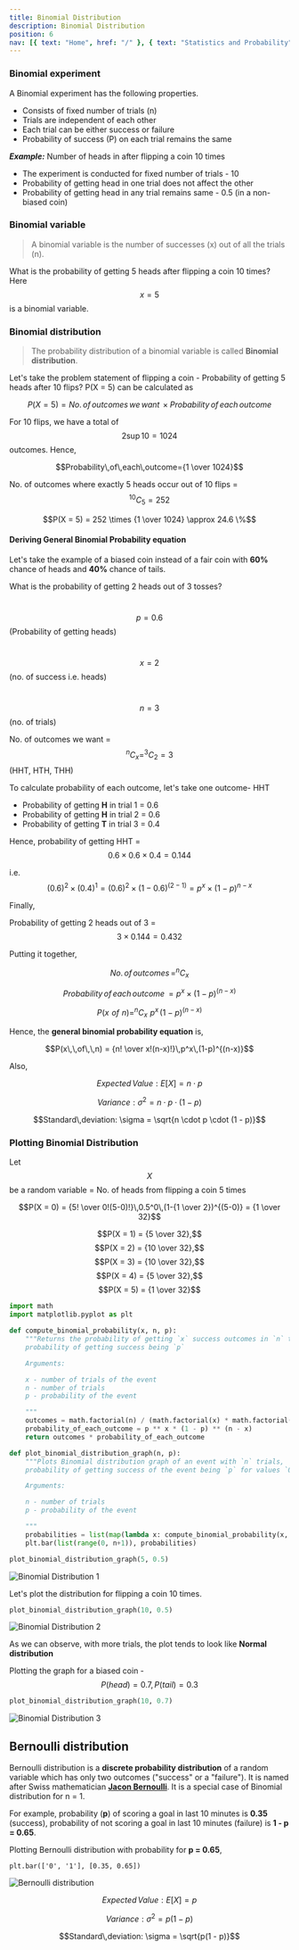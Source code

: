 ```yaml
---
title: Binomial Distribution
description: Binomial Distribution
position: 6
nav: [{ text: "Home", href: "/" }, { text: "Statistics and Probability", href: "/stats" }, { text: "Binomial Distribution", disabled: true}]
---
```


### Binomial experiment

A Binomial experiment has the following properties.

* Consists of fixed number of trials (n)
* Trials are independent of each other
* Each trial can be either success or failure
* Probability of success (P) on each trial remains the same

***Example:*** Number of heads in after flipping a coin 10 times

* The experiment is conducted for fixed number of trials - 10
* Probability of getting head in one trial does not affect the other
* Probability of getting head in any trial remains same - 0.5 (in a non-biased coin)

### Binomial variable

> A binomial variable is the number of successes (x) out of all the trials (n).

What is the probability of getting 5 heads after flipping a coin 10 times? Here $$x = 5$$ is a binomial variable.

### Binomial distribution

> The probability distribution of a binomial variable is called **Binomial distribution**.

Let's take the problem statement of flipping a coin - Probability of getting 5 heads after 10 flips? P(X = 5) can be calculated as

$$P(X = 5) = No.\,of\,outcomes\,we\,want\,\times Probability\,of\,each\,outcome$$

For 10 flips, we have a total of $$2\sup{10} =1024$$ outcomes. Hence,

$$Probability\,of\,each\,outcome={1 \over 1024}$$

No. of outcomes where exactly 5 heads occur out of 10 flips = $$^{10}C_5 = 252$$

$$P(X = 5) = 252 \times {1 \over 1024} \approx 24.6 \%$$

#### Deriving General Binomial Probability equation

Let's take the example of a biased coin instead of a fair coin with **60%** chance of heads and **40%** chance of tails.

What is the probability of getting 2 heads out of 3 tosses?

&nbsp;$$ p = 0.6$$ (Probability of getting heads)

&nbsp;$$ x = 2$$ (no. of success i.e. heads)

&nbsp;$$ n = 3$$ (no. of trials)

No. of outcomes we want = $$^{n}C_x = ^{3}C_2 = 3 $$ (HHT, HTH, THH) 

To calculate probability of each outcome, let's take one outcome- HHT

* Probability of getting **H** in trial 1 = 0.6
* Probability of getting **H** in trial 2 = 0.6
* Probability of getting **T** in trial 3 = 0.4

Hence, probability of getting HHT = $$0.6\times0.6\times0.4 = 0.144$$

i.e. $$(0.6)^2 \times (0.4)^1 = (0.6)^2 \times (1-0.6)^(2-1) = p^x \times (1-p)^{n-x}$$ 

Finally,

Probability of getting 2 heads out of 3 = $$3 \times 0.144 = 0.432$$ 

Putting it together,

$$No.\,of\,outcomes\,= ^{n}C_x$$

$$Probability\,of\,each\,outcome\,= p^x \times (1-p)^{(n-x)}$$

$$P(x\,\,of\,\,n) = ^{n}C_x\,\,p^x\,(1-p)^{(n-x)}$$

Hence, the **general binomial probability equation** is,

$$P(x\,\,of\,\,n) = {n! \over x!(n-x)!}\,p^x\,(1-p)^{(n-x)}$$

Also,

$$Expected\,Value: E[X] = n \cdot p$$

$$Variance: \sigma^2 = n \cdot p \cdot (1 - p)$$

$$Standard\,deviation: \sigma = \sqrt{n \cdot p \cdot (1 - p)}$$

### Plotting Binomial Distribution

Let $$X$$ be a random variable = No. of heads from flipping a coin 5 times

$$P(X = 0) = {5! \over 0!(5-0)!}\,0.5^0\,(1-{1 \over 2})^{(5-0)} = {1 \over 32}$$

$$P(X = 1) = {5 \over 32},$$
$$P(X = 2) = {10 \over 32},$$
$$P(X = 3) = {10 \over 32},$$
$$P(X = 4) = {5 \over 32},$$
$$P(X = 5) = {1 \over 32}$$

```python
import math
import matplotlib.pyplot as plt

def compute_binomial_probability(x, n, p):
    """Returns the probability of getting `x` success outcomes in `n` trials,
    probability of getting success being `p`

    Arguments:

    x - number of trials of the event
    n - number of trials
    p - probability of the event

    """
    outcomes = math.factorial(n) / (math.factorial(x) * math.factorial(n - x))
    probability_of_each_outcome = p ** x * (1 - p) ** (n - x)
    return outcomes * probability_of_each_outcome

def plot_binomial_distribution_graph(n, p):
    """Plots Binomial distribution graph of an event with `n` trials,
    probability of getting success of the event being `p` for values `0` to `n`

    Arguments:

    n - number of trials
    p - probability of the event

    """
    probabilities = list(map(lambda x: compute_binomial_probability(x, n, p), range(0, n+1)))
    plt.bar(list(range(0, n+1)), probabilities)

plot_binomial_distribution_graph(5, 0.5)
```

![Binomial Distribution 1](/stats/binomial-distribution-1.png)

Let's plot the distribution for flipping a coin 10 times.

```python
plot_binomial_distribution_graph(10, 0.5)
```
![Binomial Distribution 2](/stats/binomial-distribution-2.png)

As we can observe, with more trials, the plot tends to look like **Normal distribution**

Plotting the graph for a biased coin - $$P(head) = 0.7, P(tail) = 0.3$$

```python
plot_binomial_distribution_graph(10, 0.7)
```
![Binomial Distribution 3](/stats/binomial-distribution-3.png)

## Bernoulli distribution

Bernoulli distribution is a **discrete probability distribution** of a random variable which has only two outcomes ("success" or a "failure"). It is named after Swiss mathematician [**Jacon Bernoulli**](https://en.wikipedia.org/wiki/Jacob_Bernoulli). It is a special case of Binomial distribution for n = 1.

For example, probability (**p**) of scoring a goal in last 10 minutes is **0.35** (success), probability of not scoring a goal in last 10 minutes (failure) is **1 - p = 0.65**.

Plotting Bernoulli distribution with probability for **p = 0.65**,

```
plt.bar(['0', '1'], [0.35, 0.65])
```
![Bernoulli distribution](/stats/bernoulli-distribution.png)

$$Expected\,Value: E[X] = p$$

$$Variance: \sigma^2 = p(1 - p)$$

$$Standard\,deviation: \sigma = \sqrt{p(1 - p)}$$
